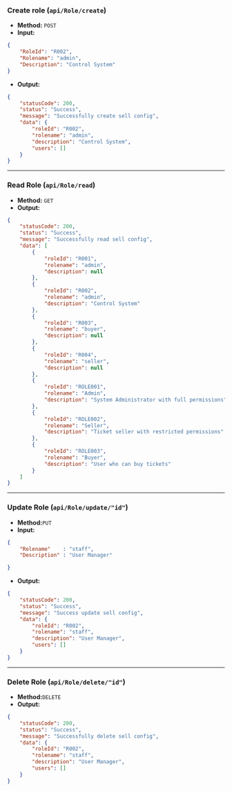 ### **Create role (`api/Role/create`)**

- **Method:** `POST`
- **Input:**

```json
{
	"RoleId": "R002",
	"Rolename": "admin",
	"Description": "Control System"
}
```

- **Output:**

```json
{
    "statusCode": 200,
    "status": "Success",
    "message": "Successfully create sell config",
    "data": {
        "roleId": "R002",
        "rolename": "admin",
        "description": "Control System",
        "users": []
    }
}
```

---

### **Read Role (`api/Role/read`)**

- **Method:** `GET`
- **Output:**

```json
{
    "statusCode": 200,
    "status": "Success",
    "message": "Successfully read sell config",
    "data": [
        {
            "roleId": "R001",
            "rolename": "admin",
            "description": null
        },
        {
            "roleId": "R002",
            "rolename": "admin",
            "description": "Control System"
        },
        {
            "roleId": "R003",
            "rolename": "buyer",
            "description": null
        },
        {
            "roleId": "R004",
            "rolename": "seller",
            "description": null
        },
        {
            "roleId": "ROLE001",
            "rolename": "Admin",
            "description": "System Administrator with full permissions"
        },
        {
            "roleId": "ROLE002",
            "rolename": "Seller",
            "description": "Ticket seller with restricted permissions"
        },
        {
            "roleId": "ROLE003",
            "rolename": "Buyer",
            "description": "User who can buy tickets"
        }
    ]
}
```

---

### **Update Role (`api/Role/update/"id"`)**

- **Method:**`PUT`
- **Input:**

```json
{
	"Rolename"	  : "staff",
	"Description" : "User Manager"

}
```

- **Output:**

```json
{
    "statusCode": 200,
    "status": "Success",
    "message": "Success update sell config",
    "data": {
        "roleId": "R002",
        "rolename": "staff",
        "description": "User Manager",
        "users": []
    }
}
```

---

### **Delete Role (`api/Role/delete/"id"`)**

- **Method:**`DELETE`
- **Output:**

```json
{
    "statusCode": 200,
    "status": "Success",
    "message": "Successfully delete sell config",
    "data": {
        "roleId": "R002",
        "rolename": "staff",
        "description": "User Manager",
        "users": []
    }
}
```
